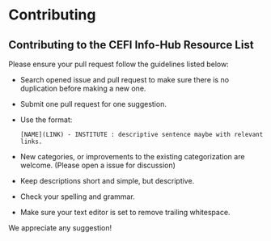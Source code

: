 # Contributing

## Contributing to the CEFI Info-Hub Resource List

Please ensure your pull request follow the guidelines listed below:

- Search opened issue and pull request to make sure there is no duplication before making a new one.
- Submit one pull request for one suggestion.
- Use the format: 

    ```[NAME](LINK) - INSTITUTE : descriptive sentence maybe with relevant links.```
- New categories, or improvements to the existing categorization are welcome. (Please open a issue for discussion)
- Keep descriptions short and simple, but descriptive.
- Check your spelling and grammar.
- Make sure your text editor is set to remove trailing whitespace.

We appreciate any suggestion!